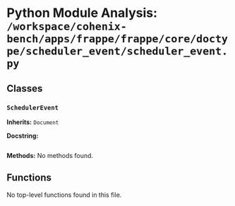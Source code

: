 # Python Module Analysis: `/workspace/cohenix-bench/apps/frappe/frappe/core/doctype/scheduler_event/scheduler_event.py`

## Classes

### `SchedulerEvent`
**Inherits:** `Document`


**Docstring:**
```

```

**Methods:**
No methods found.




## Functions

No top-level functions found in this file.
